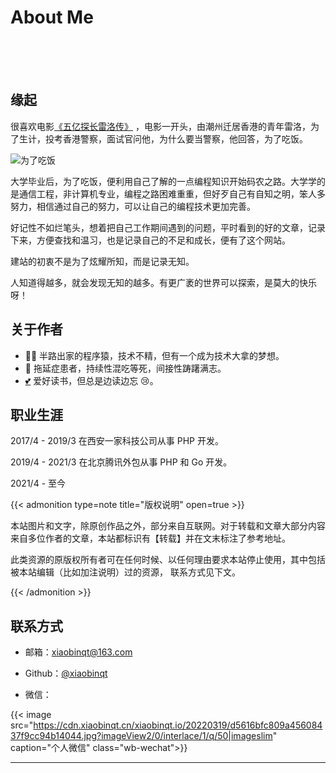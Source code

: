 # About Me


<br><br><br>

## 缘起

很喜欢电影[《五亿探长雷洛传》](https://zh.wikipedia.org/wiki/%E4%BA%94%E5%84%84%E6%8E%A2%E9%95%B7%E9%9B%B7%E6%B4%9B%E5%82%B3)
，电影一开头，由潮州迁居香港的青年雷洛，为了生计，投考香港警察，面试官问他，为什么要当警察，他回答，为了吃饭。

[//]: # (![为了吃饭]&#40;https://cdn.xiaobinqt.cn/xiaobinqt.io/20220401/0fab5cacd5f04b109eba61f29acebe4a.png?imageView2/0/q/75|watermark/2/text/eGlhb2JpbnF0/font/dmlqYXlh/fontsize/1000/fill/IzVDNUI1Qg==/dissolve/52/gravity/SouthEast/dx/15/dy/15 '为了吃饭'&#41;)

![为了吃饭](https://cdn.xiaobinqt.cn/xiaobinqt.io/20220403/b6b538a1eff54d8bbfe30c07a064a550.png?imageView2/0/q/75|watermark/2/text/eGlhb2JpbnF0/font/dmlqYXlh/fontsize/1000/fill/IzVDNUI1Qg==/dissolve/52/gravity/SouthEast/dx/15/dy/15 '为了吃饭')

大学毕业后，为了吃饭，便利用自己了解的一点编程知识开始码农之路。大学学的是通信工程，非计算机专业，编程之路困难重重，但好歹自己有自知之明，笨人多努力，相信通过自己的努力，可以让自己的编程技术更加完善。

好记性不如烂笔头，想着把自己工作期间遇到的问题，平时看到的好的文章，记录下来，方便查找和温习，也是记录自己的不足和成长，便有了这个网站。

建站的初衷不是为了炫耀所知，而是记录无知。

人知道得越多，就会发现无知的越多。有更广袤的世界可以探索，是莫大的快乐呀！

## 关于作者

+ 👨‍💻 半路出家的程序猿，技术不精，但有一个成为技术大拿的梦想。
+ 🤪 拖延症患者，持续性混吃等死，间接性踌躇满志。
+ <a href="/love">:two_hearts:</a> 爱好读书，但总是边读边忘 :cry:。

## 职业生涯

2017/4 - 2019/3 在西安一家科技公司从事 PHP 开发。

2019/4 - 2021/3 在北京腾讯外包从事 PHP 和 Go 开发。

2021/4 - 至今

{{< admonition type=note title="版权说明" open=true >}}

本站图片和文字，除原创作品之外，部分来自互联网。对于转载和文章大部分内容来自多位作者的文章，本站都标识有【转载】并在文末标注了参考地址。

此类资源的原版权所有者可在任何时候、以任何理由要求本站停止使用，其中包括被本站编辑（比如加注说明）过的资源， 联系方式见下文。

{{< /admonition >}}

## 联系方式

+ 邮箱：[xiaobinqt@163.com](mailto:xiaobinqt@163.com)

+ Github：[@xiaobinqt](https://github.com/xiaobinqt)

+ 微信：

{{< image src="https://cdn.xiaobinqt.cn/xiaobinqt.io/20220319/d5616bfc809a45608437f9cc94b14044.jpg?imageView2/0/interlace/1/q/50|imageslim"
caption="个人微信" class="wb-wechat">}}


***
